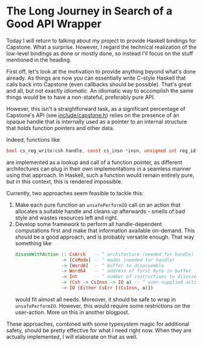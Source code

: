 # The Long Journey in Search of a Good API Wrapper
Today I will return to talking about my project to provide Haskell
bindings for Capstone. What a surprise. However, I regard the technical
realization of the low-level bindings as done or mostly done, so instead
I'll focus on the stuff mentioned in the heading.

First off, let's look at the motivation to provide anything beyond what's
done already. As things are now you can essentially write C-style Haskell
that calls back into Capstone (even callbacks should be possible). That's
great and all, but not exactly *idiomatic*. An idiomatic way to accomplish
the same things would be to have a non-stateful, preferably pure API.

However, this isn't a straightforward task, as a significant percentage of
Capstone's API (see
[include/capstone.h](https://github.com/aquynh/capstone/blob/master/include/capstone.h))
relies on the presence of an opaque handle that is internally used as a pointer
to an internal structure that holds function pointers and other data.

Indeed, functions like
```C
bool cs_reg_write(csh handle, const cs_insn *insn, unsigned int reg_id);
```
are implemented as a lookup and call of a function pointer, as different
architectures can plug in their own implementations in a seamless manner
using that approach. In Haskell, such a function would remain entirely pure,
but in this context, this is rendered impossible. 

Currently, two approaches seem feasible to tackle this:

1. Make each pure function an `unsafePerformIO` call on an action that allocates
   a suitable handle and cleans up afterwards - smells of bad style and wastes
   resources left and right.
2. Develop some framework to perform all handle-dependent computations first
   and make that information available on-demand. This should be a good approach,
   and is probably versatile enough. That way something like
   ```Haskell
   disasmWithAction :: CsArch   -- ^ architecture (needed for handle)
                    -> [CsMode] -- ^ modes (needed for handle)
                    -> [Word8]  -- ^ buffer to disassemble
                    -> Word64   -- ^ address of first byte in buffer
                    -> Int      -- ^ number of instructions to disassemble
                    -> (Csh -> CsInsn -> IO a) -- ^ user-supplied action
                    -> IO (Either CsErr [(CsInsn, a)])
   ```
   would fit almost all needs. Moreover, it should be safe to wrap in `unsafePerformIO`.
   However, this would require some restrictions on the user-action. More on this in
   another blogpost.

These approaches, combined with some typesystem magic for additional safety,
should be pretty effective for what I need right now. When they are actually
implemented, I will elaborate on that as well.
